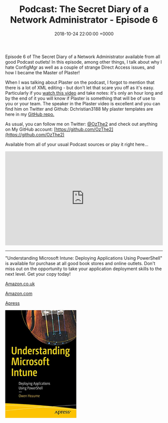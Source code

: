 ﻿---
layout: post
title:  "Podcast: The Secret Diary of a Network Administrator - Episode 6"
date:   2018-10-24 22:00:00 +0000
categories: Podcast
tags: [podcast,configmgr,powershell,directaccess,plaster]
---
Episode 6 of The Secret Diary of a Network Administrator available from all good Podcast outlets!
In this episode, among other things, I talk about why I hate ConfigMgr as well as a couple of strange Direct Access issues, and how I became the Master of Plaster!

When I was talking about Plaster on the podcast, I forgot to mention that there is a lot of XML editing - but don't let that scare you off as it's easy.  Particularly if you [watch this video](https://www.youtube.com/watch?v=16CYGTKH73U) and take notes:  it's only an hour long and by the end of it you will know if Plaster is something that will be of use to you or your team.
The speaker in the Plaster video is excellent and you can find him on Twitter and Github: Dchristian3188
My plaster templates are here in my [GitHub repo.](https://github.com/ozthe2/PlasterTemplates)

As usual, you can follow me on Twitter: [@OzThe2](https://twitter.com/ozthe2) and check out anything on My GitHub account: [https://github.com/OzThe2](https://github.com/OzThe2)

Available from all of your usual Podcast sources or play it right here...

<iframe width="100%" height="300" scrolling="no" frameborder="no" allow="autoplay" src="https://w.soundcloud.com/player/?url=https%3A//api.soundcloud.com/tracks/519241836&color=%23d4d4d4&auto_play=false&hide_related=false&show_comments=true&show_user=true&show_reposts=false&show_teaser=true&visual=true"></iframe>

---

"Understanding Microsoft Intune: Deploying Applications Using PowerShell" is available for purchase at all good book stores and online outlets. Don't miss out on the opportunity to take your application deployment skills to the next level. Get your copy today!

[Amazon.co.uk](https://www.amazon.co.uk/Understanding-Microsoft-Intune-Applications-PowerShell/dp/1484288491/ref=asc_df_1484288491/?tag=googshopuk-21&linkCode=df0&hvadid=606535180727&hvpos=&hvnetw=g&hvrand=12156935864725452536&hvpone=&hvptwo=&hvqmt=&hvdev=c&hvdvcmdl=&hvlocint=&hvlocphy=9045778&hvtargid=pla-1897625803371&psc=1&th=1&psc=1)

[Amazon.com](https://www.amazon.com/Understanding-Microsoft-Intune-Applications-PowerShell/dp/1484288491/ref=sr_1_1?crid=2K98Q1E7TIKLJ&keywords=understanding+intune&qid=1682103272&sprefix=understanding+intune%2Caps%2C157&sr=8-1)

[Apress](https://link.springer.com/book/10.1007/978-1-4842-8850-4?source=shoppingads&locale=en-gb&gclid=CjwKCAjw6IiiBhAOEiwALNqncSKm2i93L3ZU_g23RICE6TxylXFk6HPq6YS6HLgsqr_vtCFbzQJMORoCFXUQAvD_BwE)


![](/assets/images/Apress_Intune.png)